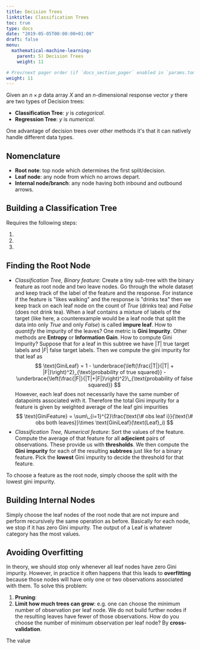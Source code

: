 ```yaml
---
title: Decision Trees
linktitle: Classification Trees
toc: true
type: docs
date: "2019-05-05T00:00:00+01:00"
draft: false
menu:
  mathematical-machine-learning:
    parent: 5) Decision Trees
    weight: 11

# Prev/next pager order (if `docs_section_pager` enabled in `params.toml`)
weight: 11
---
```

Given an $n\times p$ data array $X$ and an $n$-dimensional response vector $y$ there are two types of Decision trees:

- **Classification Tree**: $y$ is *categorical*.
- **Regression Tree**: $y$ is *numerical*.

One advantage of decision trees over other methods it's that it can natively handle different data types.

## Nomenclature

- **Root note**: top node which determines the first split/decision.
- **Leaf node**: any node from which no arrows depart.
- **Internal node/branch**: any node having both inbound and outbound arrows.

## Building a Classification Tree
Requires the following steps:

1. 
2. 
3. 

## Finding the Root Node
- *Classification Tree, Binary feature*: Create a tiny sub-tree with the binary feature as root node and two leave nodes. Go through the whole dataset and keep track of the label of the feature and the response. For instance if the feature is "likes walking" and the response is "drinks tea" then we keep track on each leaf node on the count of *True* (drinks tea) and *False* (does not drink tea). When a leaf contains a mixture of labels of the target (like here, a counterexample would be a leaf node that split the data into only *True* and only *False*) is called **impure leaf**. How to *quantify* the impurity of the leaves? One metric is **Gini Impurity**. Other methods are **Entropy** or **Information Gain**. How to compute Gini Impurity? Suppose that for a leaf in this subtree we have $|T|$ true target labels and $|F|$ false target labels. Then we compute the gini impurity for that leaf as
$$
\text{GiniLeaf} = 1 - \underbrace{\left(\frac{|T|}{|T| + |F|}\right)^2}_{\text{probability of true squared}} - \underbrace{\left(\frac{|F|}{|T|+|F|}\right)^2}\_{\text{probability of false squared}}
$$
However, each leaf does not necessarily have the same number of datapoints associated with it. Therefore the total Gini impurity for a feature is given by weighted average of the leaf gini impurities
$$
\text{GiniFeature} = \sum\_{i=1}^{2}\frac{\text{\# obs leaf i}}{\text{\# obs both leaves}}\times \text{GiniLeaf}(\text{Leaf}_i)
$$
- *Classification Tree, Numerical feature*: Sort the values of the feature. Compute the average of that feature for all **adjecient** pairs of observations. These provide us with **thresholds**. We then compute the **Gini impurity** for each of the resulting **subtrees** just like for a binary feature. Pick the **lowest** Gini impurity to decide the threshold for that feature.

To choose a feature as the root node, simply choose the split with the lowest gini impurity.

## Building Internal Nodes
Simply choose the leaf nodes of the root node that are not impure and perform recursively the same operation as before. Basically for each node, we stop if it has zero Gini impurity. The output of a Leaf is whatever category has the most values.

## Avoiding Overfitting
In theory, we should stop only whenever all leaf nodes have zero Gini impurity. However, in practice it often happens that this leads to **overfitting** because those nodes will have only one or two observations associated with them. To solve this problem:

1. **Pruning**:
2. **Limit how much trees can grow**: e.g. one can choose the minimum number of observation per leaf node. We do not build further nodes if the resulting leaves have fewer of those observations. How do you choose the number of minimum observation per leaf node? By **cross-validation**.

The value 
 


